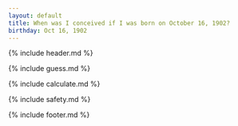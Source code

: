```yaml
---
layout: default
title: When was I conceived if I was born on October 16, 1902?
birthday: Oct 16, 1902
---
```


{% include header.md %}

{% include guess.md %}

{% include calculate.md %}

{% include safety.md %}

{% include footer.md %}



